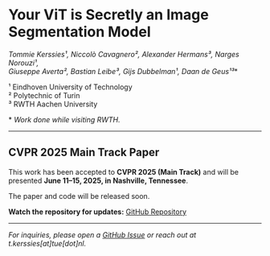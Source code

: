 # Your ViT is Secretly an Image Segmentation Model  

**Tommie Kerssies¹, Niccolò Cavagnero²*, Alexander Hermans³, Narges Norouzi¹,  
Giuseppe Averta², Bastian Leibe³, Gijs Dubbelman¹, Daan de Geus¹³**  

¹ Eindhoven University of Technology  
² Polytechnic of Turin  
³ RWTH Aachen University  

\* _Work done while visiting RWTH._  

---

## CVPR 2025 Main Track Paper  

This work has been accepted to **CVPR 2025 (Main Track)** and will be presented **June 11–15, 2025, in Nashville, Tennessee**.  

The paper and code will be released soon.  

**Watch the repository for updates:** [GitHub Repository](https://github.com/tue-mps/eomt/subscription)  

---

_For inquiries, please open a [GitHub Issue](https://github.com/tue-mps/eomt/issues) or reach out at t.kerssies[at]tue[dot]nl._

